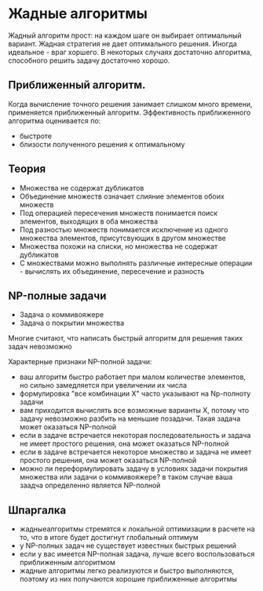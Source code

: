 # Жадные алгоритмы

Жадный алгоритм прост: на каждом шаге он выбирает оптимальный вариант.
Жадная стратегия не дает оптимального решения.
Иногда идеальное - враг хоршего. В некоторых случаях достаточно алгоритма, способного решить задачу достаточно хорошо.

## Приближенный алгоритм.

Когда вычисление точного решения занимает слишком много времени, применяется приближенный алгоритм. Эффективность приближенного алгоритма оценивается по:

- быстроте
- близости полученного решения к оптимальному

## Теория

- Множества не содержат дубликатов
- Объединение множеств означает слияние элементов обоих множеств
- Под операцией пересечения множеств понимается поиск элементов, выходящих в оба множества
- Под разностью множеств понимается исключение из одного множества элементов, присутсвующих в другом множестве
- Множества похожи на списки, но множества не содержат дубликатов
- С множествами можно выполнять различные интересные операции - вычислять их объединение, пересечение и разность

## NP-полные задачи
- Задача о коммивояжере
- Задача о покрытии множества

Многие считают, что написать быстрый алгоритм для решения таких задач невозможно

Характерные признаки NP-полной задачи:
- ваш алгоритм быстро работает при малом количестве элементов, но сильно замедляется при увеличении их числа
- формулировка "все комбинации Х" часто указывают на Np-полноту задачи
- вам приходится вычислять все возможные варианты Х, потому что задачу невозможно разбить на меньшие позадачи. Такая задача может оказаться NP-полной
- если в задаче встречается некоторая последовательность и задача не имеет простого решения, она может оказаться NP-полной
- если в задаче встречается некоторое множество и задача не имеет простого решения, она может оказаться NP-полной
- можно ли переформулировать задачу в условиях задачи покрытия множества или задачи о коммивояжере? в таком случае ваша заадча определенно является NP-полной

## Шпаргалка

- жадныеалгоритмы стремятся к локальной оптимизации в расчете на то, что в итоге будет достигнут глобальный оптимум
- у NP-полных задач не существует известных быстрых решений
- если у вас имеется NP-полная задача, лучше всего воспользоваться приближенным алгоритмом
- жадные алгоритмы легко реализуются и быстро выполняются, поэтому из них получаются хорошие приближенные алгоритмы

